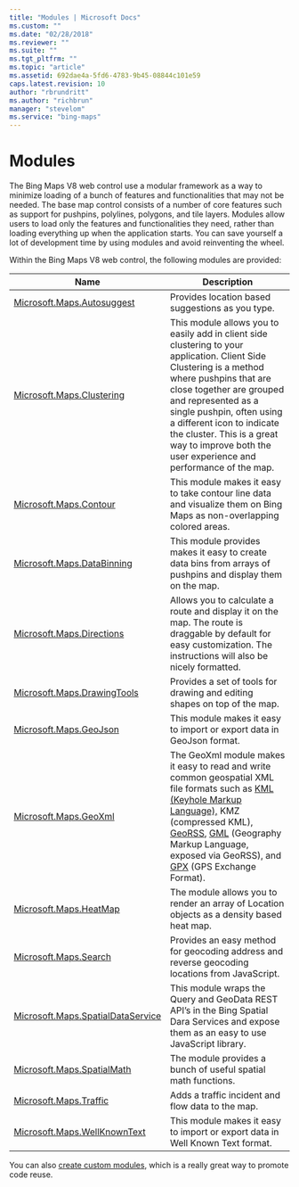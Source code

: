 ```yaml
---
title: "Modules | Microsoft Docs"
ms.custom: ""
ms.date: "02/28/2018"
ms.reviewer: ""
ms.suite: ""
ms.tgt_pltfrm: ""
ms.topic: "article"
ms.assetid: 692dae4a-5fd6-4783-9b45-08844c101e59
caps.latest.revision: 10
author: "rbrundritt"
ms.author: "richbrun"
manager: "stevelom"
ms.service: "bing-maps"
---
```

# Modules
The Bing Maps V8 web control use a modular framework as a way to minimize loading of a bunch of features and functionalities that may not be needed. The base map control consists of a number of core features such as support for pushpins, polylines, polygons, and tile layers.  Modules allow users to load only the features and functionalities they need, rather than loading everything up when the application starts. You can save yourself a lot of development time by using modules and avoid reinventing the wheel. 

Within the Bing Maps V8 web control, the following modules are provided:


Name                                   | Description
-------------------------------------- | --------------------- 
[Microsoft.Maps.Autosuggest](../v8-web-control/autosuggest-module.md)             | Provides location based suggestions as you type.
[Microsoft.Maps.Clustering](../v8-web-control/clustering-module.md)              | This module allows you to easily add in client side clustering to your application. Client Side Clustering is a method where pushpins that are close together are grouped and represented as a single pushpin, often using a different icon to indicate the cluster. This is a great way to improve both the user experience and performance of the map.
[Microsoft.Maps.Contour](../v8-web-control/contour-module.md) | This module makes it easy to take contour line data and visualize them on Bing Maps as non-overlapping colored areas.
[Microsoft.Maps.DataBinning](../v8-web-control/data-binning-module.md) | This module provides makes it easy to create data bins from arrays of pushpins and display them on the map. 
[Microsoft.Maps.Directions](../v8-web-control/directions-module.md) | Allows you to calculate a route and display it on the map. The route is draggable by default for easy customization. The instructions will also be nicely formatted.
[Microsoft.Maps.DrawingTools](../v8-web-control/drawing-tools-module.md) | Provides a set of tools for drawing and editing shapes on top of the map.
[Microsoft.Maps.GeoJson](../v8-web-control/geojson-module.md)	               | This module makes it easy to import or export data in GeoJson format.
[Microsoft.Maps.GeoXml](../v8-web-control/geoxml-module.md) | The GeoXml module makes it easy to read and write common geospatial XML file formats such as [KML (Keyhole Markup Language),](https://en.wikipedia.org/wiki/Keyhole_Markup_Language) KMZ (compressed KML), [GeoRSS](https://en.wikipedia.org/wiki/GeoRSS), [GML](https://en.wikipedia.org/wiki/Geography_Markup_Language) (Geography Markup Language, exposed via GeoRSS), and [GPX](https://en.wikipedia.org/wiki/GPS_Exchange_Format) (GPS Exchange Format).
[Microsoft.Maps.HeatMap](../v8-web-control/heat-map-module.md)            | The module allows you to render an array of Location objects as a density based heat map.
[Microsoft.Maps.Search](../v8-web-control/search-module.md)                  | Provides an easy method for geocoding address and reverse geocoding locations from JavaScript.
[Microsoft.Maps.SpatialDataService](../v8-web-control/spatial-data-service-module.md)      | This module wraps the Query and GeoData REST API’s in the Bing Spatial Dara Services and expose them as an easy to use JavaScript library.
[Microsoft.Maps.SpatialMath](../v8-web-control/spatial-math-module.md)             | The module provides a bunch of useful spatial math functions.
[Microsoft.Maps.Traffic](../v8-web-control/traffic-module.md) | Adds a traffic incident and flow data to the map.
[Microsoft.Maps.WellKnownText](../v8-web-control/well-known-text-module.md)           | This module makes it easy to import or export data in Well Known Text format.

You can also [create custom modules](../v8-web-control/creating-custom-modules.md), which is a really great way to promote code reuse. 
